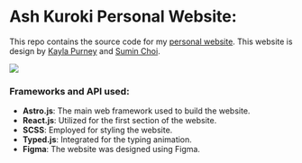 # Ash Kuroki Personal Website:

This repo contains the source code for my <a href="https://ash-kuroki.dev/#section1">personal website</a>. 
This website is design by <a href="https://www.kaylafpurney.com">Kayla Purney</a> and <a href="https://www.linkedin.com/in/suminchoi9649/">Sumin Choi</a>. 

<a href="https://ash-kuroki.dev/#section1"><img src="https://github.com/user-attachments/assets/0e4749f0-cc68-4418-a436-de9d5321321e"/></a>

### Frameworks and API used:
- __Astro.js__: The main web framework used to build the website.
- __React.js__: Utilized for the first section of the website.
- __SCSS__: Employed for styling the website.
- __Typed.js__: Integrated for the typing animation.
- __Figma__: The website was designed using Figma.
